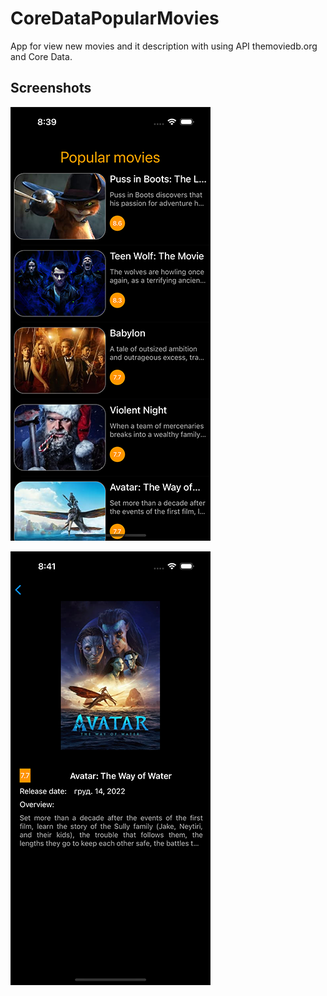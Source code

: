 # CoreDataPopularMovies
App for view new movies and it description with using API themoviedb.org and Core Data.

## Screenshots
![Screenshot 1](https://github.com/val-po/CoreDataPopularMovies/blob/main/CoreDataPopularMovies/Screenshots/Screenshot1.png)

![Screenshot 2](https://github.com/val-po/CoreDataPopularMovies/blob/main/CoreDataPopularMovies/Screenshots/Screenshot2.png)
